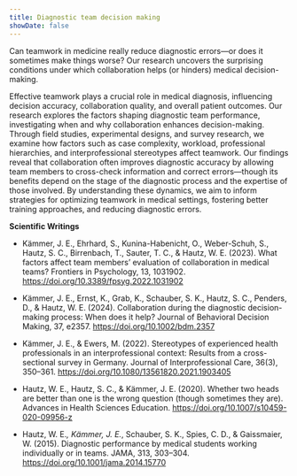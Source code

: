 ```yaml
---
title: Diagnostic team decision making
showDate: false
---
```


Can teamwork in medicine really reduce diagnostic errors—or does it sometimes make things worse? Our research uncovers the surprising conditions under which collaboration helps (or hinders) medical decision-making.

<!--more-->

Effective teamwork plays a crucial role in medical diagnosis, influencing decision accuracy, collaboration quality, and overall patient outcomes. Our research explores the factors shaping diagnostic team performance, investigating when and why collaboration enhances decision-making. Through field studies, experimental designs, and survey research, we examine how factors such as case complexity, workload, professional hierarchies, and interprofessional stereotypes affect teamwork. Our findings reveal that collaboration often improves diagnostic accuracy by allowing team members to cross-check information and correct errors—though its benefits depend on the stage of the diagnostic process and the expertise of those involved. By understanding these dynamics, we aim to inform strategies for optimizing teamwork in medical settings, fostering better training approaches, and reducing diagnostic errors.

**Scientific Writings**

- Kämmer, J. E., Ehrhard, S., Kunina-Habenicht, O., Weber-Schuh, S., Hautz, S. C., Birrenbach, T., Sauter, T. C., & Hautz, W. E. (2023). What factors affect team members’ evaluation of collaboration in medical teams? Frontiers in Psychology, 13, 1031902. https://doi.org/10.3389/fpsyg.2022.1031902

- Kämmer, J. E., Ernst, K., Grab, K., Schauber, S. K., Hautz, S. C., Penders, D., & Hautz, W. E. (2024). Collaboration during the diagnostic decision-making process: When does it help? Journal of Behavioral Decision Making, 37, e2357. https://doi.org/10.1002/bdm.2357
- Kämmer, J. E., & Ewers, M. (2022). Stereotypes of experienced health professionals in an interprofessional context: Results from a cross-sectional survey in Germany. Journal of Interprofessional Care, 36(3), 350–361. https://doi.org/10.1080/13561820.2021.1903405

- Hautz, W. E., Hautz, S. C., & Kämmer, J. E. (2020). Whether two heads are better than one is the wrong question (though sometimes they are). Advances in Health Sciences Education. https://doi.org/10.1007/s10459-020-09956-z

- Hautz, W. E.*, Kämmer, J. E.*, Schauber, S. K., Spies, C. D., & Gaissmaier, W. (2015). Diagnostic performance by medical students working individually or in teams. JAMA, 313, 303–304. https://doi.org/10.1001/jama.2014.15770 